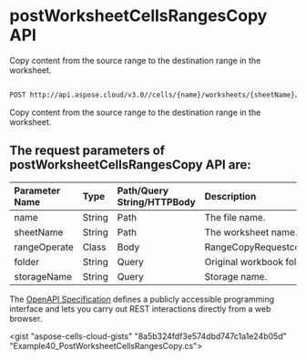# **postWorksheetCellsRangesCopy API**

Copy content from the source range to the destination range in the worksheet. 

```bash

POST http://api.aspose.cloud/v3.0//cells/{name}/worksheets/{sheetName}/ranges/copy

```
Copy content from the source range to the destination range in the worksheet.

## The request parameters of **postWorksheetCellsRangesCopy** API are: 

| Parameter Name | Type | Path/Query String/HTTPBody | Description | 
| :- | :- | :- |:- | 
|name|String|Path|The file name.|
|sheetName|String|Path|The worksheet name.|
|rangeOperate|Class|Body|RangeCopyRequestcopydata,copystyle,copyto,copyvalue|
|folder|String|Query|Original workbook folder.|
|storageName|String|Query|Storage name.|


The [OpenAPI Specification](https://reference.aspose.cloud/cells/#/RangesController/PostWorksheetCellsRangesCopy) defines a publicly accessible programming interface and lets you carry out REST interactions directly from a web browser.

<gist "aspose-cells-cloud-gists" "8a5b324fdf3e574dbd747c1a1e24b05d" "Example40_PostWorksheetCellsRangesCopy.cs">

